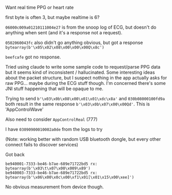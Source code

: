Want real time PPG or heart rate

first byte is often 3, but maybe realtime is 6?

`06000c009a01210111004e27` is from the snoop log of ECG, but doesn't do anything when sent (and it's a response not a request).

`0502060043fc` also didn't go anything obvious, but got a response `bytearray(b'\x05\x02\x08\x00\x00\x00Q\x8c')` 

`beefcafe` got no response.

Tried using claude to write some sample code to request/parse PPG data but it seems kind of inconsistent / hallucinated. Some interesting ideas about the packet structure, but I suspect nothing in the app actually asks for raw PPG... maybe during the ECG stuff though. I'm concerned there's some JNI stuff happening that will be opaque to me.

Trying to send `b'\x03\x0b\x08\x00\x01\x01\xdc\x8a'` and `030b08000100fd9a` both result in the same response `b'\x03\x0b\x07\x00\x00Qd'`.  This is 'AppControlWave'

Also need to consider `AppControlReal` (777)

I have `03090900010002a0de` from the logs to try

(Note: working better with random USB bluetooth dongle, but every other connect fails to discover services)

Got back

```
be940001-7333-be46-b7ae-689e71722bd5 rx: bytearray(b'\x03\t\x07\x00\x009\x89')
be940003-7333-be46-b7ae-689e71722bd5 rx: bytearray(b'\x06\x00\x0c\x00\xf1\x01[\x01\x15\x00\xee]')
```

No obvious measurement from device though.